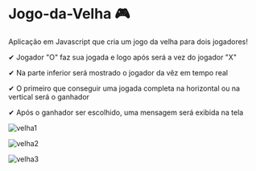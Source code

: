 # Jogo-da-Velha 🎮

Aplicação em Javascript que cria um jogo da velha para dois jogadores!

✔ Jogador "O" faz sua jogada e logo após será a vez do jogador "X"

✔ Na parte inferior será mostrado o jogador da vêz em tempo real

✔ O primeiro que conseguir uma jogada completa na horizontal ou na vertical será o ganhador

✔ Após o ganhador ser escolhido, uma mensagem será exibida na tela

![velha1](https://user-images.githubusercontent.com/28484134/202711826-87a580f7-6746-407a-bd1b-2eae604afa27.jpg)

![velha2](https://user-images.githubusercontent.com/28484134/202711842-54250dd5-cfb1-4e04-9bac-0ed0b9b9bd1a.jpg)

![velha3](https://user-images.githubusercontent.com/28484134/202712112-20ae2ffe-48f9-49c5-8daa-25df4a0a3d54.jpg)

